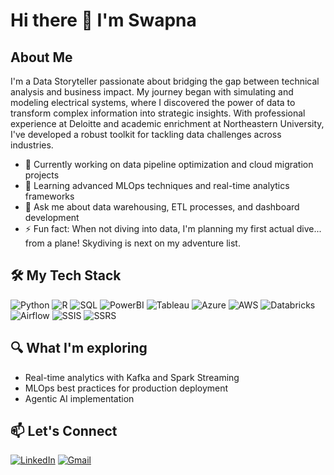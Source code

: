 # Hi there 👋 I'm Swapna

## About Me
I'm a Data Storyteller passionate about bridging the gap between technical analysis and business impact. My journey began with simulating and modeling electrical systems, where I discovered the power of data to transform complex information into strategic insights. With professional experience at Deloitte and academic enrichment at Northeastern University, I've developed a robust toolkit for tackling data challenges across industries.

- 🔭 Currently working on data pipeline optimization and cloud migration projects
- 🌱 Learning advanced MLOps techniques and real-time analytics frameworks
- 💬 Ask me about data warehousing, ETL processes, and dashboard development
- ⚡ Fun fact: When not diving into data, I'm planning my first actual dive... from a plane! Skydiving is next on my adventure list.

## 🛠️ My Tech Stack

![Python](https://img.shields.io/badge/-Python-3776AB?style=flat-square&logo=python&logoColor=white)
![R](https://img.shields.io/badge/-R-276DC3?style=flat-square&logo=r&logoColor=white)
![SQL](https://img.shields.io/badge/-SQL-4479A1?style=flat-square&logo=postgresql&logoColor=white)
![PowerBI](https://img.shields.io/badge/-Power%20BI-F2C811?style=flat-square&logo=powerbi&logoColor=black)
![Tableau](https://img.shields.io/badge/-Tableau-E97627?style=flat-square&logo=tableau&logoColor=white)
![Azure](https://img.shields.io/badge/-Azure-0089D6?style=flat-square&logo=microsoft-azure&logoColor=white)
![AWS](https://img.shields.io/badge/-AWS-232F3E?style=flat-square&logo=amazon-aws&logoColor=white)
![Databricks](https://img.shields.io/badge/-Databricks-FF3621?style=flat-square&logo=databricks&logoColor=white)
![Airflow](https://img.shields.io/badge/-Airflow-017CEE?style=flat-square&logo=apache-airflow&logoColor=white)
![SSIS](https://img.shields.io/badge/-SSIS-CC2927?style=flat-square&logo=microsoft&logoColor=white)
![SSRS](https://img.shields.io/badge/-SSRS-CC2927?style=flat-square&logo=microsoft&logoColor=white)

## 🔍 What I'm exploring

- Real-time analytics with Kafka and Spark Streaming
- MLOps best practices for production deployment
- Agentic AI implementation


## 📫 Let's Connect

[![LinkedIn](https://img.shields.io/badge/LinkedIn-0077B5?style=for-the-badge&logo=linkedin&logoColor=white)](https://www.linkedin.com/in/swapnavippaturi/)
[![Gmail](https://img.shields.io/badge/Gmail-D14836?style=for-the-badge&logo=gmail&logoColor=white)](mailto:swapnavippaturi@gmail.com)
